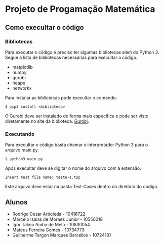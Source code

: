 # Projeto de Progamação Matemática
## Como execultar o código
### Bibliotecas
Para executar o código é preciso ter algumas bibliotecas além do Python 3. Segue a lista de bibliotecas necessárias para execultar o código.  
- matplotlib
- numpy
- gurobi
- heapq
- networkx  
  
Para instalar as bibliotecas pode execultar o comando:
```
$ pip3 install <biblioteca>
```
O Gurobi deve ser instalado de forma mais específica e pode ser visto diretamente no site da biblioteca. [Gurobi](https://www.gurobi.com/).
### Executando
Para execultar o código basta chamar o interpretador Python 3 para o arquivo main.py.
```
$ python3 main.py
```
Após execultar deve se digitar o nome do arquivo com a extensão.
```
Insert test file name: teste-1.tsp
```
Este arquivo deve estar na pasta Test-Cases dentro do diretório do código.
## Alunos
- Rodrigo Cesar Arboleda - 10416722
- Marcelo Isaias de Moraes Junior - 10550218
- Igor Takeo Ambo de Melo - 10830054
- Mateus Ferreira Gomes - 10734773
- Guilherme Targon Marques Barcellos - 10724181
